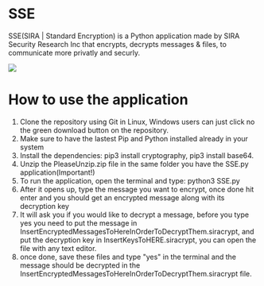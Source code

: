 # SSE
SSE(SIRA | Standard Encryption) is a Python application made by SIRA Security Research Inc that encrypts, decrypts messages & files, to communicate more privatly and securly.

![](https://raw.githubusercontent.com/SIRASec/SSE/main/sse_SIRA.png?token=AKZEDCBMX3OYHZJN3UE7PETARRIBW)

# How to use the application
1. Clone the repository using Git in Linux, Windows users can just click no the green download button on the repository.
2. Make sure to have the lastest Pip and Python installed already in your system
3. Install the dependencies: pip3 install cryptography, pip3 install base64.
4. Unzip the PleaseUnzip.zip file in the same folder you have the SSE.py application(Important!)
5. To run the application, open the terminal and type: python3 SSE.py
6. After it opens up, type the message you want to encrypt, once done hit enter and you should get an encrypted message along with its decryption key
7. It will ask you if you would like to decrypt a message, before you type yes you need to put the message in InsertEncryptedMessagesToHereInOrderToDecryptThem.siracrypt, and put the decryption key in InsertKeysToHERE.siracrypt, you can open the file with any text editor.
8. once done, save these files and type "yes" in the terminal and the message should be decrypted in the InsertEncryptedMessagesToHereInOrderToDecryptThem.siracrypt file.
